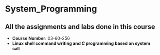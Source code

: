 <h1>System_Programming</h1>
<h2>All the assignments and labs done in this course</h2>
<ul>
  <li><b>Course Number: </b>03-60-256</li>
  <li><b>Linux shell command writing and C programming based on system call</b></li>
</ul>
